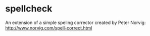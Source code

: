 # spellcheck
An extension of a simple speling corrector created by Peter Norvig: http://www.norvig.com/spell-correct.html
